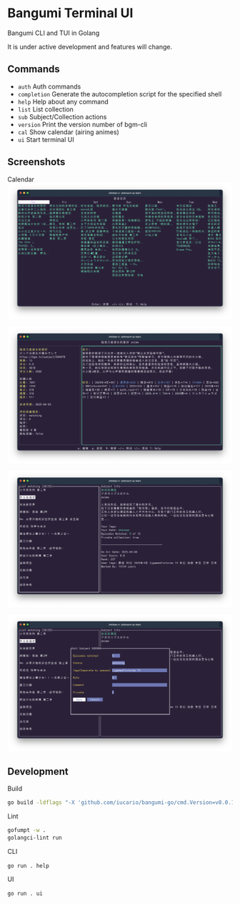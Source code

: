 # Bangumi Terminal UI

Bangumi CLI and TUI in Golang

It is under active development and features will change.

## Commands

- `auth`
  Auth commands
- `completion`
  Generate the autocompletion script for the specified shell
- `help`
  Help about any command
- `list`
  List collection
- `sub`
  Subject/Collection actions
- `version`
  Print the version number of bgm-cli
- `cal`
  Show calendar (airing animes)
- `ui`
  Start terminal UI

## Screenshots

Calendar
![calendar](./image/cal.png)

![subject](./image/subject.png)

![collection](./image/collection.png)

![collect](./image/collect.png)

## Development

Build

```sh
go build -ldflags "-X 'github.com/iucario/bangumi-go/cmd.Version=v0.0.1'" -o dist/bgm
```

Lint

```bash
gofumpt -w .
golangci-lint run
```

CLI

`go run . help`

UI

`go run . ui`
